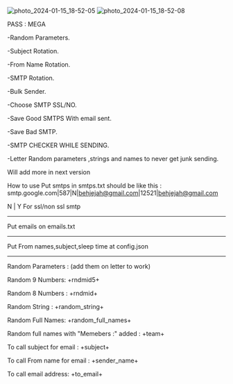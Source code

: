 ![photo_2024-01-15_18-52-05](https://github.com/megaxvrw/MEGA-SENDER-V1/assets/170476307/f63b6ea7-2409-4ad5-8188-116c1844ebc3)
![photo_2024-01-15_18-52-08](https://github.com/megaxvrw/MEGA-SENDER-V1/assets/170476307/974c4471-54d4-4742-aeaf-f0f48fadcda9)



PASS : MEGA



-Random Parameters.

-Subject Rotation.

-From Name Rotation.

-SMTP Rotation.

-Bulk Sender.

-Choose SMTP SSL/NO.

-Save Good SMTPS With email sent.

-Save Bad SMTP.

-SMTP CHECKER WHILE SENDING.

-Letter Random parameters ,strings and names to never get junk sending.


Will add more in next version

How to use
Put smtps in smtps.txt should be like this :
smtp.google.com|587|N|behjejah@gmail.com|12521|behjejah@gmail.com

N | Y For ssl/non ssl smtp
____
Put emails on emails.txt
____
Put From names,subject,sleep time at config.json
____
Random Parameters : (add them on letter to work)

Random 9 Numbers: +rndmid5+

Random 8 Numbers : +rndmid+

Random String : +random_string+

Random Full Names: +random_full_names+

Random full names with "Memebers :" added : +team+

To call subject for email : +subject+

To call From name for email : +sender_name+

To call email address: +to_email+
